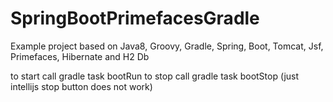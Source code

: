 SpringBootPrimefacesGradle
==========================

Example project based on Java8, Groovy, Gradle, Spring, Boot, Tomcat, Jsf, Primefaces, Hibernate and H2 Db

to start call gradle task bootRun
to stop call gradle task bootStop (just intellijs stop button does not work)
